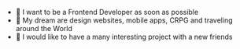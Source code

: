 * 👋 I want to be a Frontend Developer as soon as possible
* 🌱 My dream are design websites, mobile apps, CRPG and traveling around the World
* 💞️ I would like to have a many interesting project with a new friends
